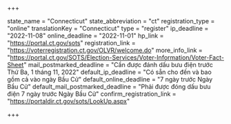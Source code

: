 +++

state_name = "Connecticut"
state_abbreviation = "ct"
registration_type = "online"
translationKey = "Connecticut"
type = "register"
ip_deadline = "2022-11-08"
online_deadline = "2022-11-01"
hp_link = "https://portal.ct.gov/sots"
registration_link = "https://voterregistration.ct.gov/OLVR/welcome.do"
more_info_link = "https://portal.ct.gov/SOTS/Election-Services/Voter-Information/Voter-Fact-Sheet"
mail_postmarked_deadline = "Cần được đánh dấu bưu điện trước Thứ Ba, 1 tháng 11, 2022"
default_ip_deadline = "Có sẵn cho đến và bao gồm cả vào ngày Bầu Cử"
default_online_deadline = "7 ngày trước Ngày Bầu Cử"
default_mail_postmarked_deadline = "Phải được đóng dấu bưu điện 7 ngày trước Ngày Bầu Cử"
confirm_registration_link = "https://portaldir.ct.gov/sots/LookUp.aspx"

+++
